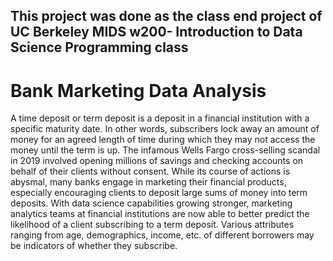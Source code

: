 ## This project was done as the class end project of UC Berkeley MIDS w200- Introduction to Data Science Programming class

# Bank Marketing Data Analysis

A time deposit or term deposit is a deposit in a financial institution with a specific maturity date. In other words, subscribers lock away an amount of money for an agreed length of time during which they may not access the money until the term is up. The infamous Wells Fargo cross-selling scandal in 2019 involved opening millions of savings and checking accounts on behalf of their clients without consent. While its course of actions is abysmal, many banks engage in marketing their financial products, especially encouraging clients to deposit large sums of money into term deposits. With data science capabilities growing stronger, marketing analytics teams at financial institutions are now able to better predict the likelihood of a client subscribing to a term deposit. Various attributes ranging from age, demographics, income, etc. of different borrowers may be indicators of whether they subscribe.
